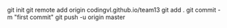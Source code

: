 git init git remote add origin codingvl.github.io/team13 git add .
git commit -m "first commit" git push -u origin master
